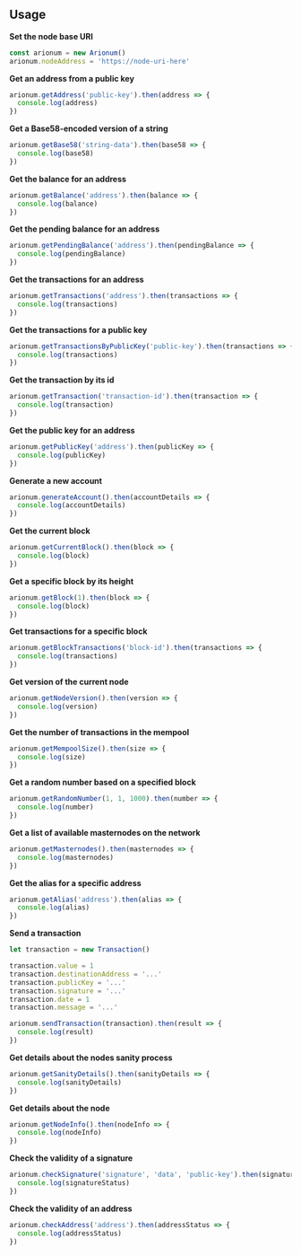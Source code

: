 ## Usage

**Set the node base URI**

```js
const arionum = new Arionum()
arionum.nodeAddress = 'https://node-uri-here'
```

**Get an address from a public key**

```js
arionum.getAddress('public-key').then(address => {
  console.log(address)
})
```

**Get a Base58-encoded version of a string**

```js
arionum.getBase58('string-data').then(base58 => {
  console.log(base58)
})
```

**Get the balance for an address**

```js
arionum.getBalance('address').then(balance => {
  console.log(balance)
})
```

**Get the pending balance for an address**

```js
arionum.getPendingBalance('address').then(pendingBalance => {
  console.log(pendingBalance)
})
```

**Get the transactions for an address**

```js
arionum.getTransactions('address').then(transactions => {
  console.log(transactions)
})
```

**Get the transactions for a public key**

```js
arionum.getTransactionsByPublicKey('public-key').then(transactions => {
  console.log(transactions)
})
```

**Get the transaction by its id**

```js
arionum.getTransaction('transaction-id').then(transaction => {
  console.log(transaction)
})
```

**Get the public key for an address**

```js
arionum.getPublicKey('address').then(publicKey => {
  console.log(publicKey)
})
```

**Generate a new account**

```js
arionum.generateAccount().then(accountDetails => {
  console.log(accountDetails)
})
```

**Get the current block**

```js
arionum.getCurrentBlock().then(block => {
  console.log(block)
})
```

**Get a specific block by its height**

```js
arionum.getBlock(1).then(block => {
  console.log(block)
})
```

**Get transactions for a specific block**

```js
arionum.getBlockTransactions('block-id').then(transactions => {
  console.log(transactions)
})
```

**Get version of the current node**

```js
arionum.getNodeVersion().then(version => {
  console.log(version)
})
```

**Get the number of transactions in the mempool**

```js
arionum.getMempoolSize().then(size => {
  console.log(size)
})
```

**Get a random number based on a specified block**

```js
arionum.getRandomNumber(1, 1, 1000).then(number => {
  console.log(number)
})
```

**Get a list of available masternodes on the network**

```js
arionum.getMasternodes().then(masternodes => {
  console.log(masternodes)
})
```

**Get the alias for a specific address**

```js
arionum.getAlias('address').then(alias => {
  console.log(alias)
})
```

**Send a transaction**

```js
let transaction = new Transaction()

transaction.value = 1
transaction.destinationAddress = '...'
transaction.publicKey = '...'
transaction.signature = '...'
transaction.date = 1
transaction.message = '...'

arionum.sendTransaction(transaction).then(result => {
  console.log(result)
})
```

**Get details about the nodes sanity process**

```js
arionum.getSanityDetails().then(sanityDetails => {
  console.log(sanityDetails)
})
```

**Get details about the node**

```js
arionum.getNodeInfo().then(nodeInfo => {
  console.log(nodeInfo)
})
```

**Check the validity of a signature**

```js
arionum.checkSignature('signature', 'data', 'public-key').then(signatureStatus => {
  console.log(signatureStatus)
})
```

**Check the validity of an address**

```js
arionum.checkAddress('address').then(addressStatus => {
  console.log(addressStatus)
})
```
